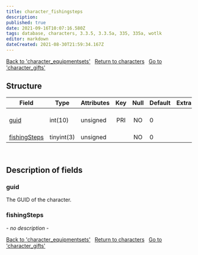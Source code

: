 ```yaml
---
title: character_fishingsteps
description: 
published: true
date: 2021-09-16T10:07:16.580Z
tags: database, characters, 3.3.5, 3.3.5a, 335, 335a, wotlk
editor: markdown
dateCreated: 2021-08-30T21:59:34.167Z
---
```


<a href="https://trinitycore.info/de/database/335/characters/character_equipmentsets" class="mt-5 v-btn v-btn--depressed v-btn--flat v-btn--outlined theme--light v-size--default darkblue--text text--lighten-3"><span class="v-btn__content"><i aria-hidden="true" class="v-icon notranslate v-icon--left mdi mdi-arrow-left theme--light"></i><span>Back to 'character_equipmentsets'</span></span></a>&nbsp;&nbsp;&nbsp;<a href="https://trinitycore.info/de/database/335/characters/home" class="mt-5 v-btn v-btn--depressed v-btn--flat v-btn--outlined theme--light v-size--default darkblue--text text--lighten-3"><span class="v-btn__content"><i aria-hidden="true" class="v-icon notranslate v-icon--left mdi mdi-home-outline theme--light"></i><span>Return to characters</span></span></a>&nbsp;&nbsp;&nbsp;<a href="https://trinitycore.info/de/database/335/characters/character_gifts" class="mt-5 v-btn v-btn--depressed v-btn--flat v-btn--outlined theme--light v-size--default darkblue--text text--lighten-3"><span class="v-btn__content"><span>Go to 'character_gifts'</span><i aria-hidden="true" class="v-icon notranslate v-icon--right mdi mdi-arrow-right theme--light"></i></span></a>

## Structure

| Field | Type | Attributes | Key | Null | Default | Extra | Comment |
| --- | --- | --- | :---: | :---: | --- | --- | --- |
| [guid](#guid) | int(10) | unsigned | PRI | NO | 0 |  | Global Unique Identifier |
| [fishingSteps](#fishingsteps) | tinyint(3) | unsigned |  | NO | 0 |  |  |
&nbsp;
## Description of fields

### guid
The GUID of the character.
&nbsp;

### fishingSteps
*- no description -*
&nbsp;

<a href="https://trinitycore.info/de/database/335/characters/character_equipmentsets" class="mt-5 v-btn v-btn--depressed v-btn--flat v-btn--outlined theme--light v-size--default darkblue--text text--lighten-3"><span class="v-btn__content"><i aria-hidden="true" class="v-icon notranslate v-icon--left mdi mdi-arrow-left theme--light"></i><span>Back to 'character_equipmentsets'</span></span></a>&nbsp;&nbsp;&nbsp;<a href="https://trinitycore.info/de/database/335/characters/home" class="mt-5 v-btn v-btn--depressed v-btn--flat v-btn--outlined theme--light v-size--default darkblue--text text--lighten-3"><span class="v-btn__content"><i aria-hidden="true" class="v-icon notranslate v-icon--left mdi mdi-home-outline theme--light"></i><span>Return to characters</span></span></a>&nbsp;&nbsp;&nbsp;<a href="https://trinitycore.info/de/database/335/characters/character_gifts" class="mt-5 v-btn v-btn--depressed v-btn--flat v-btn--outlined theme--light v-size--default darkblue--text text--lighten-3"><span class="v-btn__content"><span>Go to 'character_gifts'</span><i aria-hidden="true" class="v-icon notranslate v-icon--right mdi mdi-arrow-right theme--light"></i></span></a>

